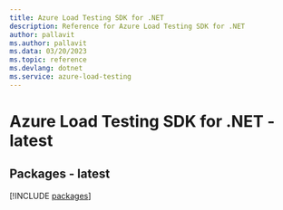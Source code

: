 ```yaml
---
title: Azure Load Testing SDK for .NET
description: Reference for Azure Load Testing SDK for .NET
author: pallavit
ms.author: pallavit
ms.data: 03/20/2023
ms.topic: reference
ms.devlang: dotnet
ms.service: azure-load-testing
---
```

# Azure Load Testing SDK for .NET - latest
## Packages - latest
[!INCLUDE [packages](load-testing-index.md)]